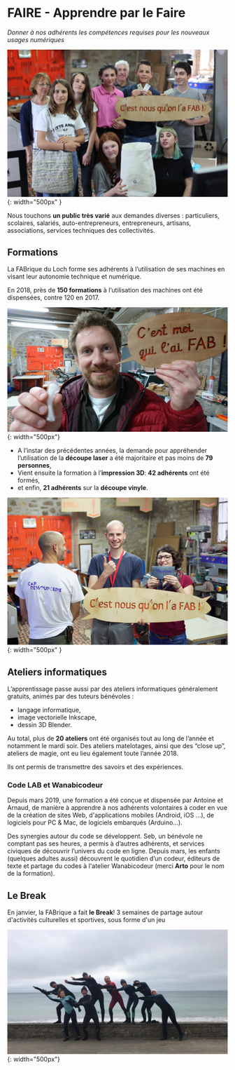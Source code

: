 # FAIRE - Apprendre par le Faire

*Donner à nos adhérents les compétences requises pour les nouveaux usages numériques*

![cnousfab](../images/cnousfab.jpg){: width="500px" }

Nous touchons **un public très varié** aux demandes diverses : particuliers, scolaires, salariés, auto-entrepreneurs, entrepreneurs, artisans, associations, services techniques des collectivités.

## Formations
La FABrique du Loch forme ses adhérents à l’utilisation de ses machines en visant leur autonomie technique et numérique.

En 2018, près de **150 formations** à l’utilisation des machines ont été dispensées, contre 120 en 2017.

![cmoifab](../images/PIFAB.JPG){: width="500px"}

- A l’instar des précédentes années, la demande pour appréhender l’utilisation de la **découpe laser** a été majoritaire et pas moins de **79 personnes**,
- Vient ensuite la formation à l’**impression 3D**: **42 adhérents** ont été formés,
- et enfin, **21 adhérents** sur la **découpe vinyle**.

![cnousfab2](../images/Cnousfab2.jpg){: width="500px" }

## Ateliers informatiques
L’apprentissage passe aussi par des ateliers informatiques généralement gratuits, animés par des tuteurs bénévoles :
- langage informatique,
- image vectorielle Inkscape,
- dessin 3D Blender.

Au total, plus de **20 ateliers** ont été organisés tout au long de l’année et notamment le mardi soir.
Des ateliers matelotages, ainsi que des “close up”, ateliers de magie, ont eu lieu également toute l’année 2018.

Ils ont permis de transmettre des savoirs et des expériences.

### Code LAB et Wanabicodeur
Depuis mars 2019, une formation a été conçue et dispensée par Antoine et Arnaud, de manière à apprendre à nos adhérents volontaires à coder en vue de la création de sites Web, d'applications mobiles (Android, iOS ...), de logiciels pour PC & Mac, de logiciels embarqués (Arduino...).

Des synergies autour du code se développent. Seb, un bénévole ne comptant pas ses heures, a permis à d’autres adhérents, et services civiques de découvrir l’univers du code en ligne. Depuis mars, les enfants (quelques adultes aussi) découvrent le quotidien d’un codeur, éditeurs de texte et partage du codes à l'atelier Wanabicodeur (merci **Arto** pour le nom de la formation).

## Le Break
En janvier, la FABrique a fait **le Break**!
3 semaines de partage autour d'activités culturelles et sportives, sous forme d'un jeu

![break](../images/Break.jpg){: width="500px"}
